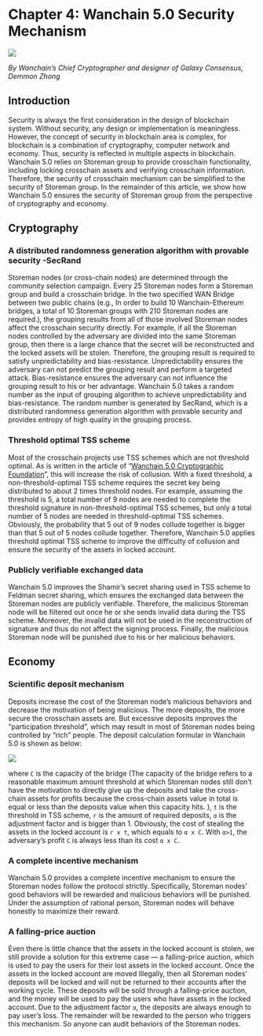 # Chapter 4: Wanchain 5.0 Security Mechanism

![](https://miro.medium.com/max/4000/1*d_2b7oolT6xje5GDyJzzBA.jpeg)

_By Wanchain’s Chief Cryptographer and designer of Galaxy Consensus, Demmon Zhong_

## Introduction

Security is always the first consideration in the design of blockchain system. Without security, any design or implementation is meaningless. However, the concept of security in blockchain area is complex, for blockchain is a combination of cryptography, computer network and economy. Thus, security is reflected in multiple aspects in blockchain. Wanchain 5.0 relies on Storeman group to provide crosschain functionality, including locking crosschain assets and verifying crosschain information. Therefore, the security of crosschain mechanism can be simplified to the security of Storeman group. In the remainder of this article, we show how Wanchain 5.0 ensures the security of Storeman group from the perspective of cryptography and economy.

## Cryptography


### A distributed randomness generation algorithm with provable security -SecRand


Storeman nodes (or cross-chain nodes) are determined through the community selection campaign. Every 25 Storeman nodes form a Storeman group and build a crosschain bridge. In the two specified WAN Bridge between two public chains (e.g., In order to build 10 Wanchain-Ethereum bridges, a total of 10 Storeman groups with 210 Storeman nodes are required.), the grouping results from all of those involved Storeman nodes affect the crosschain security directly. For example, if all the Storeman nodes controlled by the adversary are divided into the same Storeman group, then there is a large chance that the secret will be reconstructed and the locked assets will be stolen. Therefore, the grouping result is required to satisfy unpredictability and bias-resistance. Unpredictability ensures the adversary can not predict the grouping result and perform a targeted attack. Bias-resistance ensures the adversary can not influence the grouping result to his or her advantage. Wanchain 5.0 takes a random number as the input of grouping algorithm to achieve unpredictability and bias-resistance. The random number is generated by SecRand, which is a distributed randomness generation algorithm with provable security and provides entropy of high quality in the grouping process.

### Threshold optimal TSS scheme

Most of the crosschain projects use TSS schemes which are not threshold optimal. As is written in the article of “[Wanchain 5.0 Cryptographic Foundation](https://medium.com/wanchain-foundation/chapter-3-wanchain-5-0-cryptographic-foundation-a0dfbe23755d)”, this will increase the risk of collusion. With a fixed threshold, a non-threshold-optimal TSS scheme requires the secret key being distributed to about 2 times threshold nodes. For example, assuming the threshold is 5, a total number of 9 nodes are needed to complete the threshold signature in non-threshold-optimal TSS schemes, but only a total number of 5 nodes are needed in threshold-optimal TSS schemes. Obviously, the probability that 5 out of 9 nodes collude together is bigger than that 5 out of 5 nodes collude together. Therefore, Wanchain 5.0 applies threshold optimal TSS scheme to improve the difficulty of collusion and ensure the security of the assets in locked account.

### Publicly verifiable exchanged data

Wanchain 5.0 improves the Shamir’s secret sharing used in TSS scheme to Feldman secret sharing, which ensures the exchanged data between the Storeman nodes are publicly verifiable. Therefore, the malicious Storeman node will be filtered out once he or she sends invalid data during the TSS scheme. Moreover, the invalid data will not be used in the reconstruction of signature and thus do not affect the signing process. Finally, the malicious Storeman node will be punished due to his or her malicious behaviors.

## Economy

### Scientific deposit mechanism

Deposits increase the cost of the Storeman node’s malicious behaviors and decrease the motivation of being malicious. The more deposits, the more secure the crosschain assets are. But excessive deposits improves the “participation threshold”, which may result in most of Storeman nodes being controlled by “rich” people. The deposit calculation formular in Wanchain 5.0 is shown as below:

![](https://miro.medium.com/max/244/0*zsQBV_5Pt53hy9z1.png)

where `C` is the capacity of the bridge (The capacity of the bridge refers to a reasonable maximum amount threshold at which Storeman nodes still don’t have the motivation to directly give up the deposits and take the cross-chain assets for profits because the cross-chain assets value in total is equal or less than the deposits value when this capacity hits. ), `t` is the threshold in TSS scheme, `r` is the amount of required deposits, `α` is the adjustment factor and is bigger than 1. Obviously, the cost of stealing the assets in the locked account is `r x t`, which equals to `α x C`. With `α>1`, the adversary’s profit `C` is always less than its cost `α x C`.

### A complete incentive mechanism

Wanchain 5.0 provides a complete incentive mechanism to ensure the Storeman nodes follow the protocol strictly. Specifically, Storeman nodes’ good behaviors will be rewarded and malicious behaviors will be punished. Under the assumption of rational person, Storeman nodes will behave honestly to maximize their reward.

### A falling-price auction

Even there is little chance that the assets in the locked account is stolen, we still provide a solution for this extreme case — a falling-price auction, which is used to pay the users for their lost assets in the locked account. Once the assets in the locked account are moved Illegally, then all Storeman nodes’ deposits will be locked and will not be returned to their accounts after the working cycle. These deposits will be sold through a falling-price auction, and the money will be used to pay the users who have assets in the locked account. Due to the adjustment factor `α`, the deposits are always enough to pay user’s loss. The remainder will be rewarded to the person who triggers this mechanism. So anyone can audit behaviors of the Storeman nodes.
